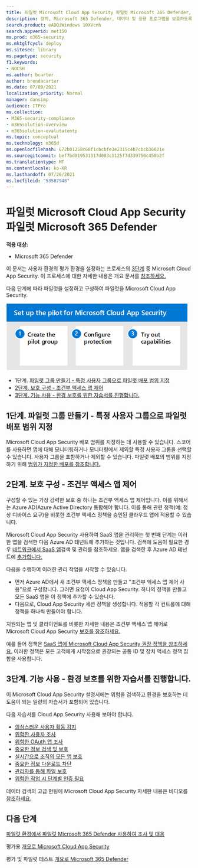```yaml
---
title: 파일럿 Microsoft Cloud App Security 파일럿 Microsoft 365 Defender, 파일럿 그룹 만들기, 조건부 액세스 제어 구성, 기능 시험 실행, 파일럿 작업의 일부로 Microsoft 365 Defender
description: 장치, Microsoft 365 Defender, 데이터 및 응용 프로그램을 보호하도록 설계된 보안 솔루션을 테스트하고 경험할 수 있도록 테스트 테스트 랩 또는 파일럿 환경을 설정하세요.
search.product: eADQiWindows 10XVcnh
search.appverid: met150
ms.prod: m365-security
ms.mktglfcycl: deploy
ms.sitesec: library
ms.pagetype: security
f1.keywords:
- NOCSH
ms.author: bcarter
author: brendacarter
ms.date: 07/09/2021
localization_priority: Normal
manager: dansimp
audience: ITPro
ms.collection:
- M365-security-compliance
- m365solution-overview
- m365solution-evalutatemtp
ms.topic: conceptual
ms.technology: m365d
ms.openlocfilehash: 672b01258c68f1cbcbfe3e2315c4b7cbcb36021e
ms.sourcegitcommit: bef7bd019531317d083c1125f7d339750c450b2f
ms.translationtype: MT
ms.contentlocale: ko-KR
ms.lasthandoff: 07/26/2021
ms.locfileid: "53587948"
---
```

# <a name="pilot-microsoft-cloud-app-security-with-microsoft-365-defender"></a>파일럿 Microsoft Cloud App Security 파일럿 Microsoft 365 Defender


**적용 대상:**
- Microsoft 365 Defender

이 문서는 사용자 환경의 평가 환경을 설정하는 프로세스의 [3단계](eval-defender-mcas-overview.md) 중 Microsoft Cloud App Security. 이 프로세스에 대한 자세한 내용은 개요 문서를 [참조하세요.](eval-defender-mcas-overview.md)

다음 단계에 따라 파일럿을 설정하고 구성하여 파일럿을 Microsoft Cloud App Security.


![파일럿 Microsoft Cloud App Security](../../media/defender/m365-defender-mcas-pilot-steps.png)

- 1단계. [파일럿 그룹 만들기 - 특정 사용자 그룹으로 파일럿 배포 범위 지정](#step-1-create-the-pilot-group--scope-your-pilot-deployment-to-certain-user-groups)
- [2단계. 보호 구성 - 조건부 액세스 앱 제어](#step-2-configure-protection--conditional-access-app-control)
- [3단계. 기능 사용 - 환경 보호를 위한 자습서를 진행합니다.](#step-3-try-out-capabilities--walk-through-tutorials-for-protecting-your-environment) 


## <a name="step-1-create-the-pilot-group--scope-your-pilot-deployment-to-certain-user-groups"></a>1단계. 파일럿 그룹 만들기 - 특정 사용자 그룹으로 파일럿 배포 범위 지정

Microsoft Cloud App Security 배포 범위를 지정하는 데 사용할 수 있습니다. 스코어를 사용하면 앱에 대해 모니터링하거나 모니터링에서 제외할 특정 사용자 그룹을 선택할 수 있습니다. 사용자 그룹을 포함하거나 제외할 수 있습니다. 파일럿 배포의 범위를 지정하기 위해 [범위가 지정한 배포를 참조합니다.](/cloud-app-security/scoped-deployment)


## <a name="step-2-configure-protection--conditional-access-app-control"></a>2단계. 보호 구성 - 조건부 액세스 앱 제어

구성할 수 있는 가장 강력한 보호 중 하나는 조건부 액세스 앱 제어입니다. 이를 위해서는 Azure AD(Azure Active Directory 통합해야 합니다. 이를 통해 관련 정책(예: 정상 디바이스 요구)을 비롯한 조건부 액세스 정책을 승인된 클라우드 앱에 적용할 수 있습니다. 

Microsoft Cloud App Security 사용하여 SaaS 앱을 관리하는 첫 번째 단계는 이러한 앱을 검색한 다음 Azure AD 테넌트에 추가하는 것입니다. 검색에 도움이 필요한 경우 [네트워크에서 SaaS 앱](/cloud-app-security/tutorial-shadow-it)검색 및 관리를 참조하세요. 앱을 검색한 후 Azure AD 테넌트에 [추가합니다.](/azure/active-directory/manage-apps/add-application-portal)

다음을 수행하여 이러한 관리 작업을 시작할 수 있습니다.

- 먼저 Azure AD에서 새 조건부 액세스 정책을 만들고 "조건부 액세스 앱 제어 사용"으로 구성합니다. 그러면 요청이 Cloud App Security. 하나의 정책을 만들고 모든 SaaS 앱을 이 정책에 추가할 수 있습니다.
- 다음으로, Cloud App Security 세션 정책을 생성합니다. 적용할 각 컨트롤에 대해 정책을 하나씩 만들어야 합니다.

지원되는 앱 및 클라이언트를 비롯한 자세한 내용은 조건부 액세스 앱 제어로 Microsoft Cloud App Security [보호를 참조하세요.](/cloud-app-security/proxy-intro-aad) 

예를 들어 정책은 [SaaS 앱에 Microsoft Cloud App Security 권장 정책을 참조하세요.](../office-365-security/mcas-saas-access-policies.md) 이러한 정책은 모든 [](../office-365-security/microsoft-365-policies-configurations.md) 고객에게 시작점으로 권장되는 공통 ID 및 장치 액세스 정책 집합을 사용합니다. 

## <a name="step-3-try-out-capabilities--walk-through-tutorials-for-protecting-your-environment"></a>3단계. 기능 사용 - 환경 보호를 위한 자습서를 진행합니다. 

이 Microsoft Cloud App Security 설명서에는 위험을 검색하고 환경을 보호하는 데 도움이 되는 일련의 자습서가 포함되어 있습니다. 

다음 자습서를 Cloud App Security 사용해 보아야 합니다.

- [의심스러운 사용자 활동 감지](/cloud-app-security/tutorial-suspicious-activity)
- [위험한 사용자 조사](/cloud-app-security/tutorial-ueba)
- [위험한 OAuth 앱 조사](/cloud-app-security/investigate-risky-oauth)
- [중요한 정보 검색 및 보호](/cloud-app-security/tutorial-dlp)
- [실시간으로 조직의 모든 앱 보호](/cloud-app-security/tutorial-proxy)
- [중요한 정보 다운로드 차단](/cloud-app-security/use-case-proxy-block-session-aad)
- [관리자를 통해 파일 보호](/cloud-app-security/use-case-admin-quarantine)
- [위험한 작업 시 단계별 인증 필요](/cloud-app-security/tutorial-step-up-authentication)

데이터 검색의 고급 헌팅에 Microsoft Cloud App Security 자세한 내용은 비디오를 [참조하세요.](https://www.microsoft.com/en-us/videoplayer/embed/RWFISa)

## <a name="next-steps"></a>다음 단계

[파일럿 환경에서 파일럿 Microsoft 365 Defender 사용하여 조사 및 대응](eval-defender-investigate-respond.md)

평가용 [개요로 Microsoft Cloud App Security](eval-defender-mcas-overview.md)

평가 및 파일럿 테스트 [개요로 Microsoft 365 Defender](eval-overview.md)
